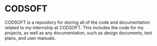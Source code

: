 # CODSOFT
 CODSOFT is a repository for storing all of the code and documentation related to my internship at CODSOFT. This includes the code for my projects, as well as any documentation, such as design documents, test plans, and user manuals.
